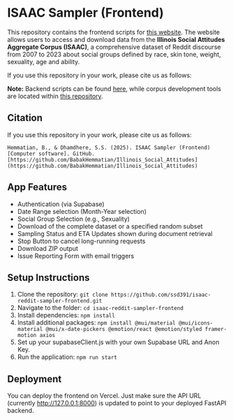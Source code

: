 # ISAAC Sampler (Frontend)

This repository contains the frontend scripts for [this website](https://isaac.psychology.illinois.edu/). The website allows users to access and download data from the **Illinois Social Attitudes Aggregate Corpus (ISAAC)**, a comprehensive dataset of Reddit discourse from 2007 to 2023 about social groups defined by race, skin tone, weight, sexuality, age and ability.

If you use this repository in your work, please cite us as follows:

**Note:** Backend scripts can be found [here](https://github.com/BabakHemmatian/ISAAC_Sampler_Backend), while corpus development tools are located within [this repository](https://github.com/BabakHemmatian/Illinois_Social_Attitudes).

## Citation

If you use this repository in your work, please cite us as follows:

```
Hemmatian, B., & Dhamdhere, S.S. (2025). ISAAC Sampler (Frontend)[Computer software]. GitHub. [https://github.com/BabakHemmatian/Illinois_Social_Attitudes](https://github.com/BabakHemmatian/Illinois_Social_Attitudes)
```

## App Features

 - Authentication (via Supabase)
 - Date Range selection (Month-Year selection)
 - Social Group Selection (e.g., Sexuality)
 - Download of the complete dataset or a specified random subset
 - Sampling Status and ETA Updates shown during document retrieval
 - Stop Button to cancel long-running requests
 - Download ZIP output
 - Issue Reporting Form with email triggers

## Setup Instructions

1. Clone the repository: ```git clone https://github.com/ssd391/isaac-reddit-sampler-frontend.git```
2. Navigate to the folder: ```cd isaac-reddit-sampler-frontend```
3. Install dependencies: ```npm install```
4. Install additional packages: ```npm install @mui/material @mui/icons-material @mui/x-date-pickers @emotion/react @emotion/styled framer-motion axios```
5. Set up your supabaseClient.js with your own Supabase URL and Anon Key.
6. Run the application: ```npm run start```

## Deployment

You can deploy the frontend on Vercel. Just make sure the API URL (currently http://127.0.0.1:8000) is updated to point to your deployed FastAPI backend.

